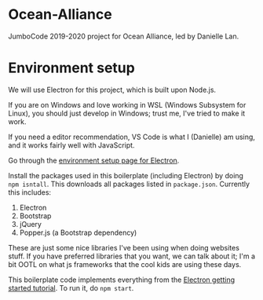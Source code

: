 # Ocean-Alliance
JumboCode 2019-2020 project for Ocean Alliance, led by Danielle Lan.

# Environment setup
We will use Electron for this project, which is built upon Node.js.

If you are on Windows and love working in WSL (Windows Subsystem for Linux), you should just develop in Windows; trust me, I've tried to make it work.

If you need a editor recommendation, VS Code is what I (Danielle) am using, and it works fairly well with JavaScript.

Go through the [environment setup page for Electron](https://electronjs.org/docs/tutorial/development-environment). 

Install the packages used in this boilerplate (including Electron) by doing `npm isntall`. This downloads all packages listed in `package.json`.
Currently this includes:
1. Electron
2. Bootstrap
3. jQuery
4. Popper.js (a Bootstrap dependency)

These are just some nice libraries I've been using when doing websites stuff. If you have preferred libraries that you want, we can talk about it; I'm a bit OOTL on what js frameworks that the cool kids are using these days.


This boilerplate code implements everything from the [Electron getting started tutorial](https://electronjs.org/docs/tutorial/first-app). To run it, do `npm start`.

